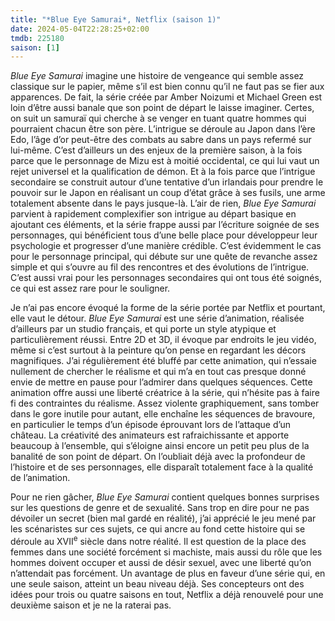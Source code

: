 ```yaml
---
title: "*Blue Eye Samurai*, Netflix (saison 1)"
date: 2024-05-04T22:28:25+02:00
tmdb: 225180 
saison: [1]
---
```


*Blue Eye Samurai* imagine une histoire de vengeance qui semble assez classique sur le papier, même s’il est bien connu qu’il ne faut pas se fier aux apparences. De fait, la série créée par Amber Noizumi et Michael Green est loin d’être aussi banale que son point de départ le laisse imaginer. Certes, on suit un samuraï qui cherche à se venger en tuant quatre hommes qui pourraient chacun être son père. L’intrigue se déroule au Japon dans l’ère Edo, l’âge d’or peut-être des combats au sabre dans un pays refermé sur lui-même. C’est d’ailleurs un des enjeux de la première saison, à la fois parce que le personnage de Mizu est à moitié occidental, ce qui lui vaut un rejet universel et la qualification de démon. Et à la fois parce que l’intrigue secondaire se construit autour d’une tentative d’un irlandais pour prendre le pouvoir sur le Japon en réalisant un coup d’état grâce à ses fusils, une arme totalement absente dans le pays jusque-là. L’air de rien, *Blue Eye Samurai* parvient à rapidement complexifier son intrigue au départ basique en ajoutant ces éléments, et la série frappe aussi par l’écriture soignée de ses personnages, qui bénéficient tous d’une belle place pour développeur leur psychologie et progresser d’une manière crédible. C’est évidemment le cas pour le personnage principal, qui débute sur une quête de revanche assez simple et qui s’ouvre au fil des rencontres et des évolutions de l’intrigue. C’est aussi vrai pour les personnages secondaires qui ont tous été soignés, ce qui est assez rare pour le souligner.

Je n’ai pas encore évoqué la forme de la série portée par Netflix et pourtant, elle vaut le détour. *Blue Eye Samurai* est une série d’animation, réalisée d’ailleurs par un studio français, et qui porte un style atypique et particulièrement réussi. Entre 2D et 3D, il évoque par endroits le jeu vidéo, même si c’est surtout à la peinture qu’on pense en regardant les décors magnifiques. J’ai régulièrement été bluffé par cette animation, qui n’essaie nullement de chercher le réalisme et qui m’a en tout cas presque donné envie de mettre en pause pour l’admirer dans quelques séquences. Cette animation offre aussi une liberté créatrice à la série, qui n’hésite pas à faire fi des contraintes du réalisme. Assez violente graphiquement, sans tomber dans le gore inutile pour autant, elle enchaîne les séquences de bravoure, en particulier le temps d’un épisode éprouvant lors de l’attaque d’un château. La créativité des animateurs est rafraichissante et apporte beaucoup à l’ensemble, qui s’éloigne ainsi encore un petit peu plus de la banalité de son point de départ. On l’oubliait déjà avec la profondeur de l’histoire et de ses personnages, elle disparaît totalement face à la qualité de l’animation.

Pour ne rien gâcher, *Blue Eye Samurai* contient quelques bonnes surprises sur les questions de genre et de sexualité. Sans trop en dire pour ne pas dévoiler un secret (bien mal gardé en réalité), j’ai apprécié le jeu mené par les scénaristes sur ces sujets, ce qui ancre au fond cette histoire qui se déroule au XVII<sup>e</sup> siècle dans notre réalité. Il est question de la place des femmes dans une société forcément si machiste, mais aussi du rôle que les hommes doivent occuper et aussi de désir sexuel, avec une liberté qu’on n’attendait pas forcément. Un avantage de plus en faveur d’une série qui, en une seule saison, atteint un beau niveau déjà. Ses concepteurs ont des idées pour trois ou quatre saisons en tout, Netflix a déjà renouvelé pour une deuxième saison et je ne la raterai pas.

